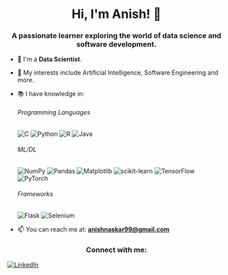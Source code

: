 <!-- Introduction -->
<h1 align="center">Hi, I'm Anish! 👋</h1>
<h3 align="center">A passionate learner exploring the world of data science and software development.</h3>

<!-- About Me -->
- 🌱 I'm a **Data Scientist**.
- 👾 My interests include Artificial Intelligence, Software Engineering and more.
- 📚 I have knowledge in:

    ###### Programming Languages

    ![C](https://img.shields.io/badge/C-%2300599C.svg?style=for-the-badge&logo=c&logoColor=white)
    ![Python](https://img.shields.io/badge/Python-%233776AB.svg?style=for-the-badge&logo=python&logoColor=white)
    ![R](https://img.shields.io/badge/R-%23276DC3.svg?style=for-the-badge&logo=r&logoColor=white)
    ![Java](https://img.shields.io/badge/Java-%23007396.svg?style=for-the-badge&logo=java&logoColor=white)

    ###### ML/DL

    ![NumPy](https://img.shields.io/badge/NumPy-%23013243.svg?style=for-the-badge&logo=numpy&logoColor=white)
    ![Pandas](https://img.shields.io/badge/Pandas-%23150458.svg?style=for-the-badge&logo=pandas&logoColor=white)
    ![Matplotlib](https://img.shields.io/badge/Matplotlib-%23FF5722.svg?style=for-the-badge&logo=matplotlib&logoColor=white)
    ![scikit-learn](https://img.shields.io/badge/scikit--learn-%23F7931E.svg?style=for-the-badge&logo=scikit-learn&logoColor=white)
    ![TensorFlow](https://img.shields.io/badge/TensorFlow-%23FF6F00.svg?style=for-the-badge&logo=TensorFlow&logoColor=white)
    ![PyTorch](https://img.shields.io/badge/PyTorch-%23EE4C2C.svg?style=for-the-badge&logo=pytorch&logoColor=white)

    ###### Frameworks

    ![Flask](https://img.shields.io/badge/Flask-%23000.svg?style=for-the-badge&logo=flask&logoColor=white)
    ![Selenium](https://img.shields.io/badge/Selenium-%2348C774.svg?style=for-the-badge&logo=selenium&logoColor=white)

- 📫 You can reach me at: **anishnaskar99@gmail.com**

<!-- Social Media -->
<h3 align="center">Connect with me:</h3>
<p align="left">
  <a href="https://www.linkedin.com/in/anish-naskar-74517622a/" target="_blank">
    <img src="https://img.shields.io/badge/LinkedIn-%230077B5.svg?style=for-the-badge&logo=linkedin&logoColor=white" alt="LinkedIn">
  </a>
  <!-- Add more social media icons and links if desired -->
</p>
